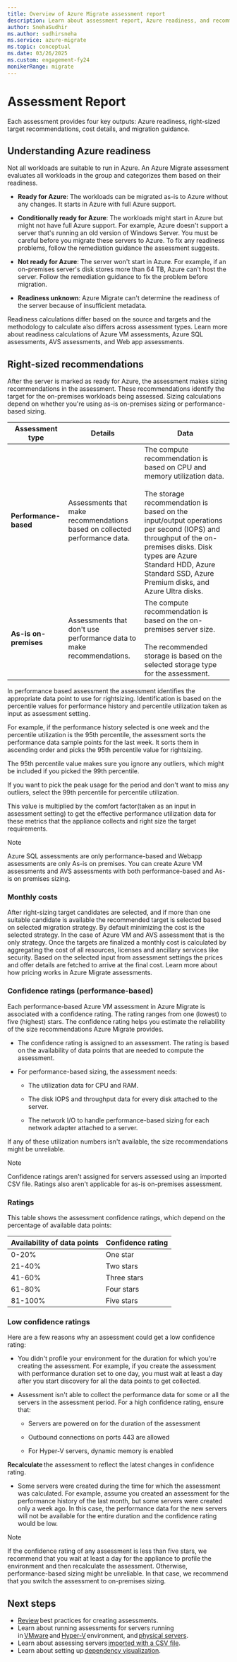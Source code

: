 ```yaml
--- 
title: Overview of Azure Migrate assessment report 
description: Learn about assessment report, Azure readiness, and recommendations. 
author: SnehaSudhir  
ms.author: sudhirsneha 
ms.service: azure-migrate 
ms.topic: conceptual 
ms.date: 03/26/2025
ms.custom: engagement-fy24 
monikerRange: migrate
--- 
```


# Assessment Report 

Each assessment provides four key outputs: Azure readiness, right-sized target recommendations, cost details, and migration guidance. 

## Understanding Azure readiness 

Not all workloads are suitable to run in Azure. An Azure Migrate assessment evaluates all workloads in the group and categorizes them based on their readiness.

- **Ready for Azure**: The workloads can be migrated as-is to Azure without any changes. It starts in Azure with full Azure support. 

- **Conditionally ready for Azure**: The workloads might start in Azure but might not have full Azure support. For example, Azure doesn't support a server that's running an old version of Windows Server. You must be careful before you migrate these servers to Azure. To fix any readiness problems, follow the remediation guidance the assessment suggests. 

- **Not ready for Azure**: The server won't start in Azure. For example, if an on-premises server's disk stores more than 64 TB, Azure can't host the server. Follow the remediation guidance to fix the problem before migration. 

- **Readiness unknown**: Azure Migrate can't determine the readiness of the server because of insufficient metadata. 

Readiness calculations differ based on the source and targets and the methodology to calculate also differs across assessment types. Learn more about readiness calculations of Azure VM assessments, Azure SQL assessments, AVS assessments, and Web app assessments. 

## Right-sized recommendations 

After the server is marked as ready for Azure, the assessment makes sizing recommendations in the assessment. These recommendations identify the target for the on-premises workloads being assessed. Sizing calculations depend on whether you're using as-is on-premises sizing or performance-based sizing. 

**Assessment type** | **Details** | **Data** 
--- | --- | --- 
**Performance-based** | Assessments that make recommendations based on collected performance data. |  The compute recommendation is based on CPU and memory utilization data.<br/><br/> The storage recommendation is based on the input/output operations per second (IOPS) and throughput of the on-premises disks. Disk types are Azure Standard HDD, Azure Standard SSD, Azure Premium disks, and Azure Ultra disks. 
**As-is on-premises** | Assessments that don't use performance data to make recommendations. |  The compute recommendation is based on the on-premises server size.<br/><br/> The recommended storage is based on the selected storage type for the assessment. 

In performance based assessment the assessment identifies the appropriate data point to use for rightsizing. Identification is based on the percentile values for performance history and percentile utilization taken as input as assessment setting.   

For example, if the performance history selected is one week and the percentile utilization is the 95th percentile, the assessment sorts the performance data sample points for the last week. It sorts them in ascending order and picks the 95th percentile value for rightsizing. 
 
The 95th percentile value makes sure you ignore any outliers, which might be included if you picked the 99th percentile. 

If you want to pick the peak usage for the period and don't want to miss any outliers, select the 99th percentile for percentile utilization. 

This value is multiplied by the comfort factor(taken as an input in assessment setting) to get the effective performance utilization data for these metrics that the appliance collects and right size the target requirements. 

>[!Note] 
>Azure SQL assessments are only performance-based and Webapp assessments are only As-is on premises. You can create Azure VM assessments and AVS assessments with both performance-based and As-is on premises sizing. 

### Monthly costs 

After right-sizing target candidates are selected, and if more than one suitable candidate is available the recommended target is selected based on selected migration strategy. By default minimizing the cost is the selected strategy. In the case of Azure VM and AVS assessment that is the only strategy. Once the targets are finalized a monthly cost is calculated by aggregating the cost of all resources, licenses and ancillary services like security. Based on the selected input from assessment settings the prices and offer details are fetched to arrive at the final cost. Learn more about how pricing works in Azure Migrate assessments. 

### Confidence ratings (performance-based) 

Each performance-based Azure VM assessment in Azure Migrate is associated with a confidence rating. The rating ranges from one (lowest) to five (highest) stars. The confidence rating helps you estimate the reliability of the size recommendations Azure Migrate provides. 

- The confidence rating is assigned to an assessment. The rating is based on the availability of data points that are needed to compute the assessment. 

- For performance-based sizing, the assessment needs: 

  - The utilization data for CPU and RAM. 

  - The disk IOPS and throughput data for every disk attached to the server. 

  - The network I/O to handle performance-based sizing for each network adapter attached to a server. 

If any of these utilization numbers isn't available, the size recommendations might be unreliable. 

>[!Note]
>Confidence ratings aren't assigned for servers assessed using an imported CSV file. Ratings also aren't applicable for as-is on-premises assessment. 

### Ratings 

This table shows the assessment confidence ratings, which depend on the percentage of available data points: 

**Availability of data points** | **Confidence rating** 
--- | --- 
0-20% | One star 
21-40% | Two stars 
41-60% | Three stars 
61-80% | Four stars 
81-100% | Five stars 

### Low confidence ratings 

Here are a few reasons why an assessment could get a low confidence rating: 

- You didn't profile your environment for the duration for which you're creating the assessment. For example, if you create the assessment with performance duration set to one day, you must wait at least a day after you start discovery for all the data points to get collected. 

- Assessment isn't able to collect the performance data for some or all the servers in the assessment period. For a high confidence rating, ensure that: 

  - Servers are powered on for the duration of the assessment 

  - Outbound connections on ports 443 are allowed 

  - For Hyper-V servers, dynamic memory is enabled 

**Recalculate** the assessment to reflect the latest changes in confidence rating. 

- Some servers were created during the time for which the assessment was calculated. For example, assume you created an assessment for the performance history of the last month, but some servers were created only a week ago. In this case, the performance data for the new servers will not be available for the entire duration and the confidence rating would be low. 

>[!Note]
>If the confidence rating of any assessment is less than five stars, we recommend that you wait at least a day for the appliance to profile the environment and then recalculate the assessment. Otherwise, performance-based sizing might be unreliable. In that case, we recommend that you switch the assessment to on-premises sizing. 

## Next steps 

- [Review](./best-practices-assessment.md) best practices for creating assessments. 
- Learn about running assessments for servers running in [VMware](./tutorial-discover-vmware.md) and [Hyper-V](./tutorial-discover-hyper-v.md) environment, and [physical servers](./tutorial-discover-physical.md). 
- Learn about assessing servers [imported with a CSV file](./tutorial-discover-import.md). 
- Learn about setting up [dependency visualization](./concepts-dependency-visualization.md). 

